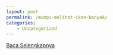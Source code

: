 ```yaml
---
layout: post
permalink: /mimpi-melihat-ikan-banyak/
categories:
    - Uncategorized
---
```


[Baca Selengkapnya](/07)